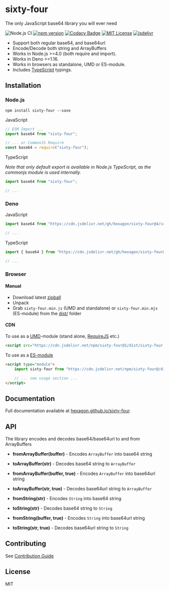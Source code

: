 # sixty-four

The only JavaScript base64 library you will ever need

![Node.js CI](https://github.com/Hexagon/sixty-four/workflows/Node.js%20CI/badge.svg?branch=master) [![npm version](https://badge.fury.io/js/sixty-four.svg)](https://badge.fury.io/js/sixty-four) [![Codacy Badge](https://app.codacy.com/project/badge/Grade/4978bdbf495941c087ecb32b120f28ff)](https://www.codacy.com/gh/Hexagon/sixty-four/dashboard?utm_source=github.com&amp;utm_medium=referral&amp;utm_content=Hexagon/sixty-four&amp;utm_campaign=Badge_Grade)
[![MIT License](https://img.shields.io/badge/license-MIT-blue.svg)](https://github.com/Hexagon/sixty-four/blob/master/LICENSE) [![jsdelivr](https://data.jsdelivr.com/v1/package/gh/hexagon/sixty-four/badge?style=rounded)](https://www.jsdelivr.com/package/gh/hexagon/sixty-four)

*   Support both regular base64, and base64url
*   Encode/Decode both string and ArrayBuffers
*   Works in Node.js >=4.0 (both require and import).
*   Works in Deno >=1.16.
*   Works in browsers as standalone, UMD or ES-module.
*   Includes [TypeScript](https://www.typescriptlang.org/) typings.

## Installation

### Node.js

```npm install sixty-four --save```

JavaScript

```javascript
// ESM Import ...
import base64 from "sixty-four";

// ... or CommonJS Require
const base64 = require("sixty-four");
```

TypeScript

*Note that only default export is available in Node.js TypeScript, as the commonjs module is used internally.*

```typescript
import base64 from "sixty-four";

// ...
```

### Deno

JavaScript

```javascript
import base64 from "https://cdn.jsdelivr.net/gh/hexagon/sixty-four@4/src/sixty-four.js";

// ...
```

TypeScript

```typescript
import { base64 } from "https://cdn.jsdelivr.net/gh/hexagon/sixty-four@4/src/sixty-four.js";

// ...
```

### Browser 

#### Manual

*   Download latest [zipball](https://github.com/Hexagon/sixty-four/archive/refs/heads/master.zip)
*   Unpack
*   Grab ```sixty-four.min.js``` (UMD and standalone) or ```sixty-four.min.mjs``` (ES-module) from the [dist/](/dist) folder

#### CDN

To use as a [UMD](https://github.com/umdjs/umd)-module (stand alone, [RequireJS](https://requirejs.org/) etc.)

```html
<script src="https://cdn.jsdelivr.net/npm/sixty-four@1/dist/sixty-four.min.js"></script>
```

To use as a [ES-module](https://developer.mozilla.org/en-US/docs/Web/JavaScript/Guide/Modules)

```html
<script type="module">
	import sixty-four from "https://cdn.jsdelivr.net/npm/sixty-four@/dist/sixty-four.min.mjs";

	// ... see usage section ...
</script>
```
## Documentation

Full documentation available at [hexagon.github.io/sixty-four](https://hexagon.github.io/sixty-four/sixty-four.html).

## API

The library encodes and decodes base64/base64url to and from ArrayBuffers

 - __fromArrayBuffer(buffer)__ - Encodes `ArrayBuffer` into base64 string
 - __toArrayBuffer(str)__ - Decodes base64 string to `ArrayBuffer`

 - __fromArrayBuffer(buffer, true)__ - Encodes `ArrayBuffer` into base64url string
 - __toArrayBuffer(str, true)__ - Decodes base64url string to `ArrayBuffer`

 - __fromString(str)__ - Encodes `String` into base64 string
 - __toString(str)__ - Decodes base64 string to `String`

 - __fromString(buffer, true)__ - Encodes `String` into base64url string
 - __toString(str, true)__ - Decodes base64url string to `String`

## Contributing

See [Contribution Guide](/CONTRIBUTING.md)

## License

MIT
